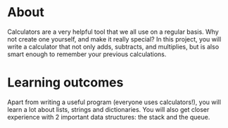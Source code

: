 #  About
Calculators are a very helpful tool that we all use on a regular basis. Why not create one yourself, and make it really special? In this project, you will write a calculator that not only adds, subtracts, and multiplies, but is also smart enough to remember your previous calculations.
#  Learning outcomes
Apart from writing a useful program (everyone uses calculators!), you will learn a lot about lists, strings and dictionaries. You will also get closer experience with 2 important data structures: the stack and the queue.